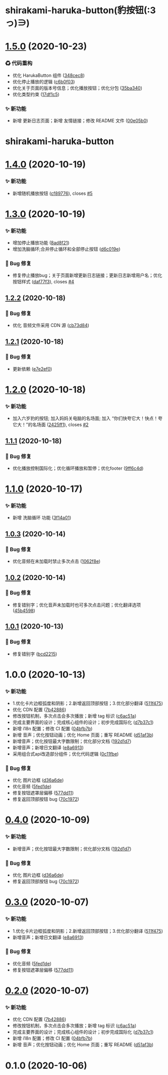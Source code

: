 # shirakami-haruka-button(豹按钮(:3っ)∋)

# [1.5.0](https://github.com/CaoMeiYouRen/shirakami-haruka-button/compare/v1.4.0...v1.5.0) (2020-10-23)


### ♻ 代码重构

* 优化 HarukaButton 组件 ([348cec8](https://github.com/CaoMeiYouRen/shirakami-haruka-button/commit/348cec8))
* 优化停止播放的逻辑 ([c6b0f03](https://github.com/CaoMeiYouRen/shirakami-haruka-button/commit/c6b0f03))
* 优化关于页面的版本号信息；优化播放按钮；优化分包 ([35ba340](https://github.com/CaoMeiYouRen/shirakami-haruka-button/commit/35ba340))
* 优化类型约束 ([17df1c5](https://github.com/CaoMeiYouRen/shirakami-haruka-button/commit/17df1c5))


### ✨ 新功能

* 新增 更新日志页面；新增 友情链接；修改 README 文件 ([00e05b0](https://github.com/CaoMeiYouRen/shirakami-haruka-button/commit/00e05b0))

# shirakami-haruka-button

# [1.4.0](https://github.com/CaoMeiYouRen/shirakami-haruka-button/compare/v1.3.0...v1.4.0) (2020-10-19)


### ✨ 新功能

* 新增随机播放按钮 ([cf89776](https://github.com/CaoMeiYouRen/shirakami-haruka-button/commit/cf89776)), closes [#5](https://github.com/CaoMeiYouRen/shirakami-haruka-button/issues/5)

# [1.3.0](https://github.com/CaoMeiYouRen/shirakami-haruka-button/compare/v1.2.2...v1.3.0) (2020-10-19)


### ✨ 新功能

* 增加停止播放功能 ([8ad8f21](https://github.com/CaoMeiYouRen/shirakami-haruka-button/commit/8ad8f21)) 
* 增加洗脑循环;合并停止循环和全部停止按钮 ([d6c019e](https://github.com/CaoMeiYouRen/shirakami-haruka-button/commit/d6c019e))


### 🐛 Bug 修复

* 修复停止播放bug；关于页面新增更新日志链接；更新日志新增用户名；优化按钮样式 ([daf77f3](https://github.com/CaoMeiYouRen/shirakami-haruka-button/commit/daf77f3)), closes [#4](https://github.com/CaoMeiYouRen/shirakami-haruka-button/issues/4)

## [1.2.2](https://github.com/CaoMeiYouRen/shirakami-haruka-button/compare/v1.2.1...v1.2.2) (2020-10-18)


### 🐛 Bug 修复

* 优化 音频文件采用 CDN 源 ([cb73d84](https://github.com/CaoMeiYouRen/shirakami-haruka-button/commit/cb73d84))

## [1.2.1](https://github.com/CaoMeiYouRen/shirakami-haruka-button/compare/v1.2.0...v1.2.1) (2020-10-18)


### 🐛 Bug 修复

* 更新依赖 ([e7e2ef0](https://github.com/CaoMeiYouRen/shirakami-haruka-button/commit/e7e2ef0))

# [1.2.0](https://github.com/CaoMeiYouRen/shirakami-haruka-button/compare/v1.1.1...v1.2.0) (2020-10-18)


### ✨ 新功能

* 加入六岁豹的按钮; 加入妈妈关电脑的名场面; 加入 “你们快夸它大！快点！夸它大！”的名场面 ([2425ff1](https://github.com/CaoMeiYouRen/shirakami-haruka-button/commit/2425ff1)), closes [#2](https://github.com/CaoMeiYouRen/shirakami-haruka-button/issues/2)

## [1.1.1](https://github.com/CaoMeiYouRen/shirakami-haruka-button/compare/v1.1.0...v1.1.1) (2020-10-18)


### 🐛 Bug 修复

* 优化播放控制国际化；优化循环播放和暂停；优化footer ([9ff6c4d](https://github.com/CaoMeiYouRen/shirakami-haruka-button/commit/9ff6c4d))

# [1.1.0](https://github.com/CaoMeiYouRen/shirakami-haruka-button/compare/v1.0.3...v1.1.0) (2020-10-17)


### ✨ 新功能

* 新增 洗脑循环 功能 ([3f14a01](https://github.com/CaoMeiYouRen/shirakami-haruka-button/commit/3f14a01))

## [1.0.3](https://github.com/CaoMeiYouRen/shirakami-haruka-button/compare/v1.0.2...v1.0.3) (2020-10-14)


### 🐛 Bug 修复

* 优化音频在未加载时禁止多次点击 ([1062f8e](https://github.com/CaoMeiYouRen/shirakami-haruka-button/commit/1062f8e))

## [1.0.2](https://github.com/CaoMeiYouRen/shirakami-haruka-button/compare/v1.0.1...v1.0.2) (2020-10-14)


### 🐛 Bug 修复

* 修复错别字；优化音声未加载时也可多次点击问题；优化翻译选项 ([45b4598](https://github.com/CaoMeiYouRen/shirakami-haruka-button/commit/45b4598))

## [1.0.1](https://github.com/CaoMeiYouRen/shirakami-haruka-button/compare/v1.0.0...v1.0.1) (2020-10-13)


### 🐛 Bug 修复

* 修复错别字 ([bcd2215](https://github.com/CaoMeiYouRen/shirakami-haruka-button/commit/bcd2215))

# 1.0.0 (2020-10-13)


### ✨ 新功能

* 1.优化卡片边框弧度和阴影；2.新增返回顶部按钮；3.优化部分翻译 ([511f475](https://github.com/CaoMeiYouRen/shirakami-haruka-button/commit/511f475))
* 优化 CDN 配置 ([7b42886](https://github.com/CaoMeiYouRen/shirakami-haruka-button/commit/7b42886))
* 修改按钮机制，多次点击会多次播放；新增 tag 标识 ([c6ac51a](https://github.com/CaoMeiYouRen/shirakami-haruka-button/commit/c6ac51a))
* 完成主要界面的设计；完成核心组件的设计；初步完成国际化 ([d7b37c1](https://github.com/CaoMeiYouRen/shirakami-haruka-button/commit/d7b37c1))
* 新增 i18n 配置；修改 CI 配置 ([04bfb7b](https://github.com/CaoMeiYouRen/shirakami-haruka-button/commit/04bfb7b))
* 新增 音声；优化按钮动画；优化 Home 页面；重写 README ([d51af3b](https://github.com/CaoMeiYouRen/shirakami-haruka-button/commit/d51af3b))
* 新增音声；优化按钮最大字数限制；优化部分文档 ([192d1d7](https://github.com/CaoMeiYouRen/shirakami-haruka-button/commit/192d1d7))
* 新增音声；新增日文翻译 ([e8a6913](https://github.com/CaoMeiYouRen/shirakami-haruka-button/commit/e8a6913))
* 采用组合式api改造部分组件；优化代码逻辑 ([0c11fbe](https://github.com/CaoMeiYouRen/shirakami-haruka-button/commit/0c11fbe))


### 🐛 Bug 修复

* 优化 图片边框 ([d36a6de](https://github.com/CaoMeiYouRen/shirakami-haruka-button/commit/d36a6de))
* 优化音频 ([5fed1de](https://github.com/CaoMeiYouRen/shirakami-haruka-button/commit/5fed1de))
* 修复按钮遮罩层偏移 ([577dd11](https://github.com/CaoMeiYouRen/shirakami-haruka-button/commit/577dd11))
* 修复返回顶部按钮 bug ([70c1972](https://github.com/CaoMeiYouRen/shirakami-haruka-button/commit/70c1972))

# [0.4.0](https://github.com/CaoMeiYouRen/shirakami-haruka-button/compare/v0.3.0...v0.4.0) (2020-10-09)


### ✨ 新功能

* 新增音声；优化按钮最大字数限制；优化部分文档 ([192d1d7](https://github.com/CaoMeiYouRen/shirakami-haruka-button/commit/192d1d7))


### 🐛 Bug 修复

* 优化 图片边框 ([d36a6de](https://github.com/CaoMeiYouRen/shirakami-haruka-button/commit/d36a6de))
* 修复返回顶部按钮 bug ([70c1972](https://github.com/CaoMeiYouRen/shirakami-haruka-button/commit/70c1972))



# [0.3.0](https://github.com/CaoMeiYouRen/shirakami-haruka-button/compare/v0.2.0...v0.3.0) (2020-10-07)


### ✨ 新功能

* 1.优化卡片边框弧度和阴影；2.新增返回顶部按钮；3.优化部分翻译 ([511f475](https://github.com/CaoMeiYouRen/shirakami-haruka-button/commit/511f475))
* 新增音声；新增日文翻译 ([e8a6913](https://github.com/CaoMeiYouRen/shirakami-haruka-button/commit/e8a6913))


### 🐛 Bug 修复

* 优化音频 ([5fed1de](https://github.com/CaoMeiYouRen/shirakami-haruka-button/commit/5fed1de))
* 修复按钮遮罩层偏移 ([577dd11](https://github.com/CaoMeiYouRen/shirakami-haruka-button/commit/577dd11))



# [0.2.0](https://github.com/CaoMeiYouRen/shirakami-haruka-button/compare/v0.1.0...v0.2.0) (2020-10-07)


### ✨ 新功能

* 优化 CDN 配置 ([7b42886](https://github.com/CaoMeiYouRen/shirakami-haruka-button/commit/7b42886))
* 修改按钮机制，多次点击会多次播放；新增 tag 标识 ([c6ac51a](https://github.com/CaoMeiYouRen/shirakami-haruka-button/commit/c6ac51a))
* 完成主要界面的设计；完成核心组件的设计；初步完成国际化 ([d7b37c1](https://github.com/CaoMeiYouRen/shirakami-haruka-button/commit/d7b37c1))
* 新增 i18n 配置；修改 CI 配置 ([04bfb7b](https://github.com/CaoMeiYouRen/shirakami-haruka-button/commit/04bfb7b))
* 新增 音声；优化按钮动画；优化 Home 页面；重写 README ([d51af3b](https://github.com/CaoMeiYouRen/shirakami-haruka-button/commit/d51af3b))



# 0.1.0 (2020-10-06)
